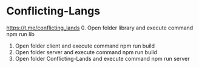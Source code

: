 # Conflicting-Langs
https://t.me/conflicting_lands
0. Open folder library and execute command npm run lib
1. Open folder client and execute command npm run build
2. Open folder server and execute command npm run build
3. Open folder Conflicting-Lands and execute command npm run server